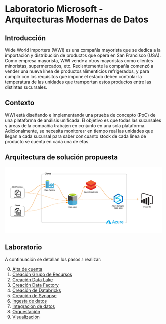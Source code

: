 # Laboratorio Microsoft - Arquitecturas Modernas de Datos

## Introducción
Wide World Importers (WWI) es una compañía mayorista que se dedica a la importación y distribución de productos que opera en San Francisco (USA).
Como empresa mayorista, WWI vende a otros mayoristas como clientes minoristas, supermercados, etc.
Recientemente la compañía comenzó a vender una nueva línea de productos alimenticios refrigerados, y para cumplir con los requisitos que impone el estado deben controlar la temperatura de las unidades que transportan estos productos entre las distintas sucursales.

## Contexto
WWI está diseñando e implementando una prueba de concepto (PoC) de una plataforma de análisis unificada. 
El objetivo es que todas las sucursales y áreas de la compañía trabajen en conjunto en una sola plataforma.
Adicionalmente, se necesita monitorear en tiempo real las unidades que llegan a cada sucursal para saber con cuanto stock de cada línea de producto se cuenta en cada una de ellas.

## Arquitectura de solución propuesta

<img src="images/ArqSolucion.png"/><br/>

## Laboratorio
A continuación se detallan los pasos a realizar:

0. [Alta de cuenta](./Alta%20de%20Cuenta.md) 
1. [Creación Grupo de Recursos](./Creaci&oacute;n%20de%20Grupo%20de%20Recurso.md) 
2. [Creación Data Lake](./Creaci&oacute;n%20de%20Data%20Lake.md)
3. [Creación Data Factory](./Creaci&oacute;n%20de%20Data%20Factory.md)
4. [Creación de Databricks](./Creaci&oacute;n%20de%20Databricks.md)
5. [Creación de Synapse](./Creaci&oacute;n%20de%20Synapse.md)
6. [Ingesta de datos](./Ingesta%20de%20datos.md)
7. [Integración de datos](./Integraci&oacute;n%20de%20datos.md)
8. [Orquestación](./Orquestaci&oacute;n.md)
9. [Visualización](./Visualizaci&oacute;n.md)
